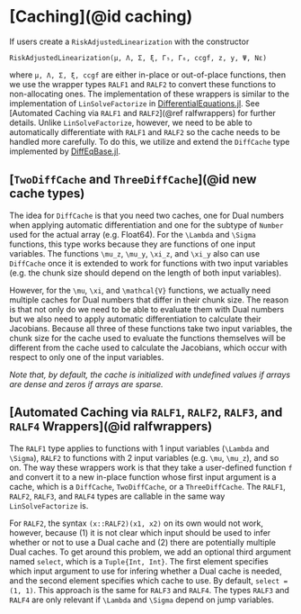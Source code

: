 # [Caching](@id caching)

If users create a `RiskAdjustedLinearization` with the constructor
```
RiskAdjustedLinearization(μ, Λ, Σ, ξ, Γ₅, Γ₆, ccgf, z, y, Ψ, Nε)
```
where `μ, Λ, Σ, ξ, ccgf` are either in-place or out-of-place functions, then
we use the wrapper types `RALF1` and `RALF2` to convert these
functions to non-allocating ones. The implementation of these wrappers is similar to the
implementation of `LinSolveFactorize` in
[DifferentialEquations.jl](https://diffeq.sciml.ai/stable/features/linear_nonlinear/#Implementing-Your-Own-LinSolve:-How-LinSolveFactorize-Was-Created).
See [Automated Caching via `RALF1` and `RALF2`](@ref ralfwrappers) for further details.
Unlike `LinSolveFactorize`, however, we need to be able to automatically differentiate with `RALF1` and `RALF2`
so the cache needs to be handled more carefully. To do this, we
utilize and extend the `DiffCache` type implemented by [DiffEqBase.jl](https://github.com/SciML/DiffEqBase.jl).

## [`TwoDiffCache` and `ThreeDiffCache`](@id new cache types)
The idea for `DiffCache` is that you need two caches, one for Dual numbers when applying automatic differentiation
and one for the subtype of `Number` used for the actual array (e.g. Float64). For the ``\Lambda`` and ``\Sigma`` functions,
this type works because they are functions of one input variables. The functions
``\mu_z``, ``\mu_y``, ``\xi_z``, and ``\xi_y`` also can use `DiffCache` once it is extended to work for functions with
two input variables (e.g. the chunk size should depend on the length of both input variables).

However, for the ``\mu``, ``\xi``, and ``\mathcal{V}`` functions, we actually need multiple caches for Dual numbers
that differ in their chunk size. The reason is that not only do we need to be able to evaluate them with Dual numbers but we also
need to apply automatic differentiation to calculate their Jacobians. Because all three of these functions take two input variables,
the chunk size for the cache used to evaluate the functions themselves will be different from the cache
used to calculate the Jacobians, which occur with respect to only one of the input variables.

*Note that, by default, the cache is initialized with undefined values if arrays are dense
and zeros if arrays are sparse.*

## [Automated Caching via `RALF1`, `RALF2`, `RALF3`, and `RALF4` Wrappers](@id ralfwrappers)
The `RALF1` type applies to functions with 1 input variables (``\Lambda`` and ``\Sigma``),
`RALF2` to functions with 2 input variables (e.g. ``\mu``, ``\mu_z``), and so on.
The way these wrappers work is that
they take a user-defined function `f` and convert it to a new in-place function whose first input argument
is a cache, which is a `DiffCache`, `TwoDiffCache`, or a `ThreeDiffCache`.
The `RALF1`, `RALF2`, `RALF3`, and `RALF4` types are callable in the same way `LinSolveFactorize` is.

For `RALF2`, the syntax `(x::RALF2)(x1, x2)` on its own would not work, however, because (1) it is not clear
which input should be used to infer whether or not to use a Dual cache and (2) there
are potentially multiple Dual caches. To get around this problem, we add an optional third argument
named `select`, which is a `Tuple{Int, Int}`. The first element specifies which input argument
to use for infering whether a Dual cache is needed, and the second element specifies which
cache to use. By default, `select = (1, 1)`. This approach is the same for `RALF3` and `RALF4`.
The types `RALF3` and `RALF4` are only relevant if ``\Lambda`` and ``\Sigma`` depend on jump variables.
